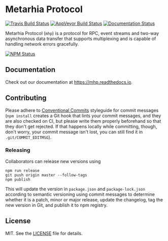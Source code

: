 # Metarhia Protocol

[![Travis Build Status][travis-badge]][travis-url]
[![AppVeyor Build Status][appveyor-badge]][appveyor-url]
[![Documentation Status][readthedocs-badge]][readthedocs-url]

Metarhia Protocol (``mhp``) is a protocol for RPC, event streams and two-way
asynchronous data transfer that supports multiplexing and is capable of
handling network errors gracefully.

[![NPM Status][npm-badge]][npm-url]

## Documentation

Check out our documentation at <https://mhp.readthedocs.io>.

## Contributing

Please adhere to [Conventional Commits][] styleguide for commit messages (`npm
install` creates a Git hook that lints your commit messages, and they are also
checked on CI, but please write them properly beforehand so that they don't get
rejected.  If that happens locally while committing, though, don't worry, your
commit message isn't lost, you can still find it in `.git/COMMIT_EDITMSG`).

### Releasing

Collaborators can release new versions using

```console
npm run release
git push origin master --follow-tags
npm publish
```

This will update the version in `package.json` and `package-lock.json`
according to semantic versioning using commit messages to determine whether it
is a patch, minor or major release, update the changelog, tag the new version
in Git, and publish it to npm registry.

## License

MIT. See the [LICENSE][] file for details.

[Conventional Commits]: https://conventionalcommits.org
[LICENSE]: LICENSE
[appveyor-badge]: https://ci.appveyor.com/api/projects/status/wuffvoyxtplk1hvd?svg=true
[appveyor-url]: https://ci.appveyor.com/project/metarhia/protocol
[npm-badge]: https://nodei.co/npm/mhp.png
[npm-url]: https://npmjs.com/package/mhp
[readthedocs-badge]: https://readthedocs.org/projects/mhp/badge/?version=latest
[readthedocs-url]: https://mhp.readthedocs.io/en/latest/
[travis-badge]: https://travis-ci.org/metarhia/protocol.svg?branch=master
[travis-url]: https://travis-ci.org/metarhia/protocol
